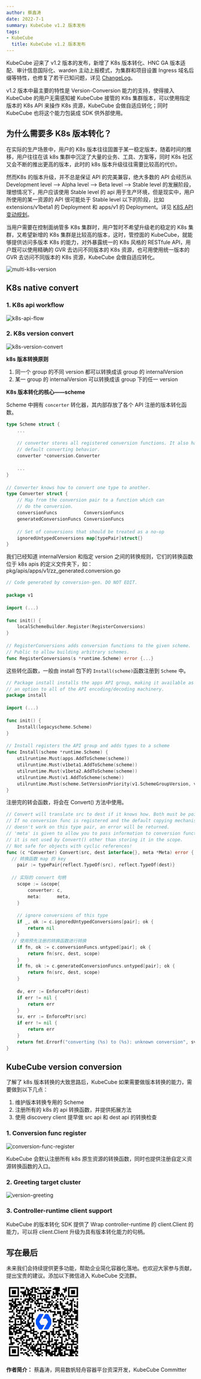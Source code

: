 ```yaml
---
author: 蔡鑫涛
date: 2022-7-1
summary: KubeCube v1.2 版本发布
tags:
- KubeCube
  title: KubeCube v1.2 版本发布
---
```


KubeCube 迎来了 v1.2 版本的发布，新增了 K8s 版本转化、HNC GA 版本适配、审计信息国际化、warden 主动上报模式，为集群和项目设置 Ingress 域名后缀等特性，也修复了若干已知问题，详见 [ChangeLog](https://github.com/kubecube-io/KubeCube/blob/release-v1.1/docs/changelog.md)。

v1.2 版本中最主要的特性是 Version-Conversion 能力的支持，使得接入 KubeCube 的用户无需感知被 KubeCube 接管的 K8s 集群版本，可以使用指定版本的 K8s API 来操作 K8s 资源，KubeCube 会做自适应转化；同时 KubeCube 也将这个能力包装成 SDK 供外部使用。

## 为什么需要多 K8s 版本转化？

在实际的生产场景中，用户的 K8s 版本往往固置于某一稳定版本，随着时间的推移，用户往往在该 k8s 集群中沉淀了大量的业务、工具、方案等，同时 K8s 社区又会不断的推出更高的版本，此时的 k8s 版本升级往往需要比较高的代价。

然而K8s 的版本升级，并不总是保证 API 的完美兼容，绝大多数的 API 会经历从 Development level --> Alpha level --> Beta level --> Stable level 的发展阶段，理想情况下，用户应该使用 Stable level 的 api 用于生产环境，但是现实中，用户所使用的某一资源的 API 很可能处于 Stable level 以下的阶段，比如 extensions/v1beta1 的 Deployment 和 apps/v1 的 Deployment。详见 [K8S API 变动规划](https://kubernetes.io/docs/reference/using-api/deprecation-guide/#migrate-to-non-deprecated-apis)。

当用户需要在控制面纳管多 K8s 集群时，用户暂时不希望升级老的稳定的 K8s 集群，又希望新增的 K8s 集群是比较高的版本，这时，管控面的 KubeCube，就能够提供访问多版本 K8s 的能力，对外暴露统一的 K8s 风格的 RESTfule API，用户既可以使用精确的 GVR 去访问不同版本的 K8s 资源，也可用使用统一版本的 GVR 去访问不同版本的 K8s 资源，KubeCube 会做自适应转化。

![multi-k8s-version](/Users/caixin/Documents/coding/go/src/github.com/kubecube-io/kubecube-io.github.io/content/zh/blog/version-conversion/imgs/multi-k8s-version.png)

## K8s native convert

### 1. K8s api workflow

![k8s-api-flow](/Users/caixin/Documents/coding/go/src/github.com/kubecube-io/kubecube-io.github.io/content/zh/blog/version-conversion/imgs/k8s-api-flow.png)

### 2. K8s version convert

![k8s-version-convert](/Users/caixin/Documents/coding/go/src/github.com/kubecube-io/kubecube-io.github.io/content/zh/blog/version-conversion/imgs/k8s-version-convert.png)

**k8s 版本转换原则**

1. 同一个 group 的不同 version 都可以转换成该 group 的 internalVersion
2. 某一 group 的 internalVersion 可以转换成该 group 下的任一 version

**K8s 版本转化的核心——scheme**

Scheme 中拥有 `concerter` 转化器，其内部存放了各个 API 注册的版本转化函数。

```go
type Scheme struct {
	...

	// converter stores all registered conversion functions. It also has
	// default converting behavior.
	converter *conversion.Converter

	...
}

// Converter knows how to convert one type to another.
type Converter struct {
	// Map from the conversion pair to a function which can
	// do the conversion.
	conversionFuncs          ConversionFuncs
	generatedConversionFuncs ConversionFuncs

	// Set of conversions that should be treated as a no-op
	ignoredUntypedConversions map[typePair]struct{}
}
```

我们已经知道 internalVersion 和指定 version 之间的转换规则，它们的转换函数位于 k8s apis 的定义文件夹下，如：pkg/apis/apps/v1/zz_generated.conversion.go

```go
// Code generated by conversion-gen. DO NOT EDIT.

package v1

import (...)

func init() {
	localSchemeBuilder.Register(RegisterConversions)
}

// RegisterConversions adds conversion functions to the given scheme.
// Public to allow building arbitrary schemes.
func RegisterConversions(s *runtime.Scheme) error {...}
```

这些转化函数，一般由 install 包下的 `Install(scheme)`函数注册到 `Scheme` 中。

```go
// Package install installs the apps API group, making it available as
// an option to all of the API encoding/decoding machinery.
package install

import (...)

func init() {
	Install(legacyscheme.Scheme)
}

// Install registers the API group and adds types to a scheme
func Install(scheme *runtime.Scheme) {
	utilruntime.Must(apps.AddToScheme(scheme))
	utilruntime.Must(v1beta1.AddToScheme(scheme))
	utilruntime.Must(v1beta2.AddToScheme(scheme))
	utilruntime.Must(v1.AddToScheme(scheme))
	utilruntime.Must(scheme.SetVersionPriority(v1.SchemeGroupVersion, v1beta2.SchemeGroupVersion, v1beta1.SchemeGroupVersion))
}
```

注册完的转会函数，将会在 Convert() 方法中使用。

```go
// Convert will translate src to dest if it knows how. Both must be pointers.
// If no conversion func is registered and the default copying mechanism
// doesn't work on this type pair, an error will be returned.
// 'meta' is given to allow you to pass information to conversion functions,
// it is not used by Convert() other than storing it in the scope.
// Not safe for objects with cyclic references!
func (c *Converter) Convert(src, dest interface{}, meta *Meta) error {
  // 转换函数 map 的 key
	pair := typePair{reflect.TypeOf(src), reflect.TypeOf(dest)}
  
  // 实际的 convert 句柄
	scope := &scope{
		converter: c,
		meta:      meta,
	}

	// ignore conversions of this type
	if _, ok := c.ignoredUntypedConversions[pair]; ok {
		return nil
	}
  // 使用预先注册的转换函数进行转换
	if fn, ok := c.conversionFuncs.untyped[pair]; ok {
		return fn(src, dest, scope)
	}
	if fn, ok := c.generatedConversionFuncs.untyped[pair]; ok {
		return fn(src, dest, scope)
	}

	dv, err := EnforcePtr(dest)
	if err != nil {
		return err
	}
	sv, err := EnforcePtr(src)
	if err != nil {
		return err
	}
	return fmt.Errorf("converting (%s) to (%s): unknown conversion", sv.Type(), dv.Type())
}
```

## KubeCube version conversion

了解了 k8s 版本转换的大致思路后，KubeCube 如果需要做版本转换的能力，需要做到以下几点：

1. 维护版本转换专用的 Scheme
2. 注册所有的 k8s 的 api 转换函数，并提供拓展方法
3. 使用 discovery client 提早做 src api 和 dest api 的转换检查

### 1. Conversion func register

![conversion-func-register](/Users/caixin/Documents/coding/go/src/github.com/kubecube-io/kubecube-io.github.io/content/zh/blog/version-conversion/imgs/conversion-func-register.png)

KubeCube 会默认注册所有 k8s 原生资源的转换函数，同时也提供注册自定义资源转换函数的入口。

### 2. Greeting target cluster

![version-greeting](/Users/caixin/Documents/coding/go/src/github.com/kubecube-io/kubecube-io.github.io/content/zh/blog/version-conversion/imgs/version-greeting.png)

### 3. Controller-runtime client support

KubeCube 的版本转化 SDK 提供了 Wrap controller-runtime 的 client.Client 的能力，可以将 client.Client 升级为具有版本转化能力的句柄。

## 写在最后

未来我们会持续提供更多功能，帮助企业简化容器化落地。也欢迎大家参与贡献，提出宝贵的建议。添加以下微信进入 KubeCube 交流群。

<img src="/imgs/kubecube-wechat.png" alt="kubecube微信" style="zoom:40%;" />

**作者简介：** 蔡鑫涛，网易数帆轻舟容器平台资深开发，KubeCube Committer

